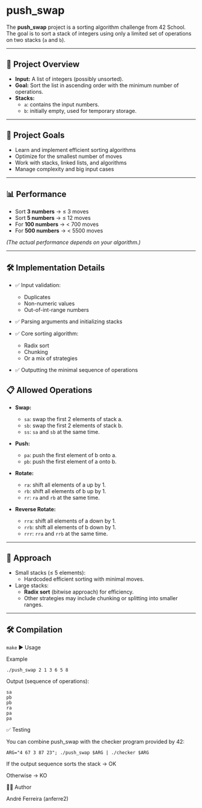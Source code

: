 # push_swap

The **push_swap** project is a sorting algorithm challenge from 42 School.  
The goal is to sort a stack of integers using only a limited set of operations on two stacks (`a` and `b`).

---

## 🚀 Project Overview

- **Input:** A list of integers (possibly unsorted).
- **Goal:** Sort the list in ascending order with the minimum number of operations.
- **Stacks:**
  - `a`: contains the input numbers.
  - `b`: initially empty, used for temporary storage.

---

## 🧠 Project Goals

- Learn and implement efficient sorting algorithms  
- Optimize for the smallest number of moves  
- Work with stacks, linked lists, and algorithms  
- Manage complexity and big input cases  

---

## 📊 Performance

- Sort **3 numbers** → ≤ 3 moves  
- Sort **5 numbers** → ≤ 12 moves  
- For **100 numbers** → < 700 moves  
- For **500 numbers** → < 5500 moves  

*(The actual performance depends on your algorithm.)*

---

## 🛠️ Implementation Details

- ✅ Input validation:
  - Duplicates  
  - Non-numeric values  
  - Out-of-int-range numbers  

- ✅ Parsing arguments and initializing stacks  

- ✅ Core sorting algorithm:
  - Radix sort  
  - Chunking  
  - Or a mix of strategies  

- ✅ Outputting the minimal sequence of operations  


## 📋 Allowed Operations

- **Swap:**
  - `sa`: swap the first 2 elements of stack a.
  - `sb`: swap the first 2 elements of stack b.
  - `ss`: `sa` and `sb` at the same time.

- **Push:**
  - `pa`: push the first element of b onto a.
  - `pb`: push the first element of a onto b.

- **Rotate:**
  - `ra`: shift all elements of a up by 1.
  - `rb`: shift all elements of b up by 1.
  - `rr`: `ra` and `rb` at the same time.

- **Reverse Rotate:**
  - `rra`: shift all elements of a down by 1.
  - `rrb`: shift all elements of b down by 1.
  - `rrr`: `rra` and `rrb` at the same time.

---

## 🧠 Approach

- Small stacks (≤ 5 elements):  
  - Hardcoded efficient sorting with minimal moves.
- Large stacks:  
  - **Radix sort** (bitwise approach) for efficiency.  
  - Other strategies may include chunking or splitting into smaller ranges.

---

## 🛠️ Compilation


`make`
▶️ Usage

Example

`./push_swap 2 1 3 6 5 8`

Output (sequence of operations):

```
sa
pb
pb
ra
pa
pa
```

✅ Testing

You can combine push_swap with the checker program provided by 42:

`ARG="4 67 3 87 23"; ./push_swap $ARG | ./checker $ARG`

If the output sequence sorts the stack → OK

Otherwise → KO

👨‍💻 Author

André Ferreira (anferre2)
